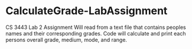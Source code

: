 # CalculateGrade-LabAssignment
CS 3443 Lab 2 Assignment
Will read from a text file that contains peoples names and their corresponding grades. Code will calculate and print each persons overall grade, medium, mode, and range.
